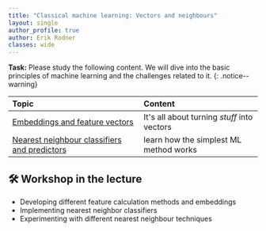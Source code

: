```yaml
---
title: "Classical machine learning: Vectors and neighbours"
layout: single
author_profile: true
author: Erik Rodner
classes: wide
---
```


**Task:** Please study the following content. We will dive into the basic principles of machine learning and the challenges related to it.
{: .notice--warning} 

| Topic | Content | 
| :------------- |  :---------- |
| [Embeddings and feature vectors](/modules/featurevectors/featurevectors.md) | It's all about turning *stuff* into vectors |
| [Nearest neighbour classifiers and predictors](/modules/nearest/nearest.md) | learn how the simplest ML method works |


## 🛠 Workshop in the lecture

* Developing different feature calculation methods and embeddings
* Implementing nearest neighbor classifiers
* Experimenting with different nearest neighbour techniques